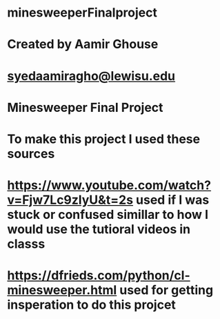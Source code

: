 # minesweeperFinalproject
# Created by Aamir Ghouse
# syedaamiragho@lewisu.edu
# Minesweeper Final Project 
# To make this project I used these sources
# https://www.youtube.com/watch?v=Fjw7Lc9zlyU&t=2s  used if I was stuck or confused simillar to how I would use the tutioral videos in classs
# https://dfrieds.com/python/cl-minesweeper.html used for getting insperation to do this projcet 
